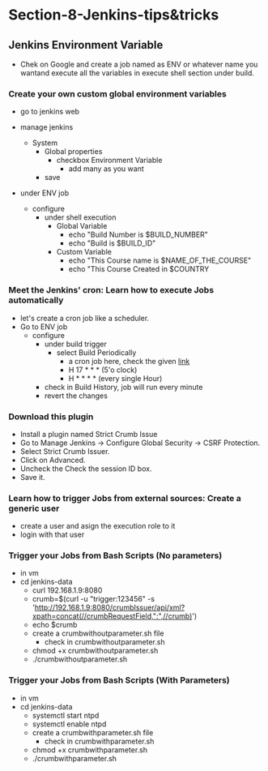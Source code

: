 # Section-8-Jenkins-tips&tricks

## Jenkins Environment Variable

- Chek on Google and create a job named as ENV or whatever name you wantand execute all the variables in execute shell section under build.

### Create your own custom global environment variables

- go to jenkins web
- manage jenkins
  - System
    - Global properties
      - checkbox Environment Variable
        - add many as you want
    - save

- under ENV job
  - configure
    - under shell execution
      - Global Variable
        - echo "Build Number is $BUILD_NUMBER"
        - echo "Build is $BUILD_ID"
      - Custom Variable
        - echo "This Course name is $NAME_OF_THE_COURSE"
        - echo "This Course Created in $COUNTRY

### Meet the Jenkins' cron: Learn how to execute Jobs automatically

- let's create a cron job like a scheduler.
- Go to ENV job
  - configure
    - under build trigger
      - select Build Periodically
        - a cron job here, check the given [link](https://crontab.guru/)
        - H 17 * * * (5'o clock)
        - H * * * * (every single Hour)
    - check in Build History, job will run every minute
    - revert the changes

### Download this plugin

- Install a plugin named Strict Crumb Issue
- Go to Manage Jenkins -> Configure Global Security -> CSRF Protection.
- Select Strict Crumb Issuer.
- Click on Advanced.
- Uncheck the Check the session ID box.
- Save it.

### Learn how to trigger Jobs from external sources: Create a generic user

- create a user and asign the execution role to it
- login with that user

### Trigger your Jobs from Bash Scripts (No parameters)

- in vm
- cd jenkins-data
  - curl 192.168.1.9:8080
  - crumb=$(curl -u "trigger:123456" -s 'http://192.168.1.9:8080/crumbIssuer/api/xml?xpath=concat(//crumbRequestField,":",//crumb)')
  - echo $crumb
  - create a crumbwithoutparameter.sh file
    - check in crumbwithoutparameter.sh
  - chmod +x crumbwithoutparameter.sh
  - ./crumbwithoutparameter.sh

### Trigger your Jobs from Bash Scripts (With Parameters)

- in vm
- cd jenkins-data
  - systemctl start ntpd
  - systemctl enable ntpd
  - create a crumbwithparameter.sh file
    - check in crumbwithparameter.sh
  - chmod +x crumbwithparameter.sh
  - ./crumbwithparameter.sh